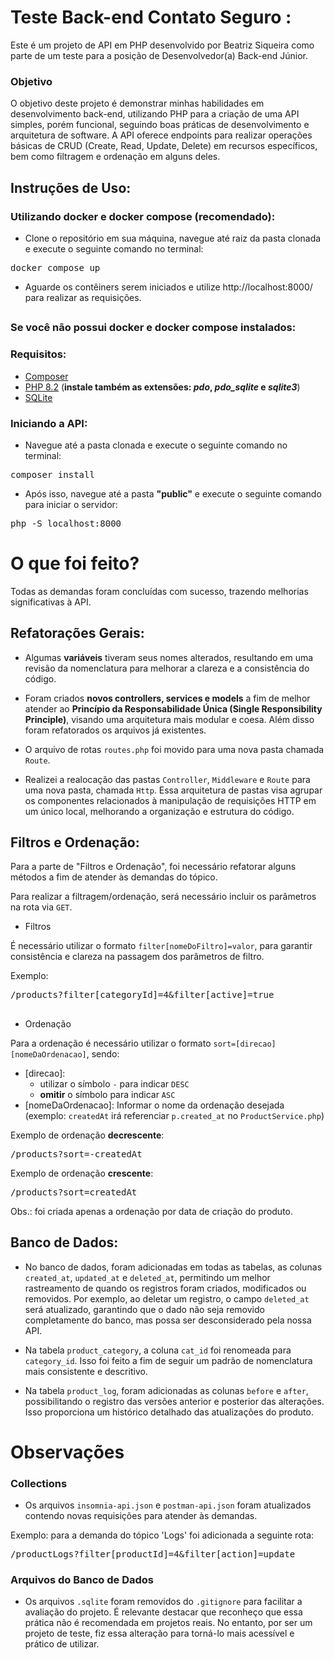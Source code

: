 # Teste Back-end Contato Seguro :

Este é um projeto de API em PHP desenvolvido por Beatriz Siqueira como parte de um teste para a posição de Desenvolvedor(a) Back-end Júnior.

### Objetivo

O objetivo deste projeto é demonstrar minhas habilidades em desenvolvimento back-end, utilizando PHP para a criação de uma API simples, porém funcional, seguindo boas práticas de desenvolvimento e arquitetura de software. A API oferece endpoints para realizar operações básicas de CRUD (Create, Read, Update, Delete) em recursos específicos, bem como filtragem e ordenação em alguns deles.

## Instruções de Uso:

### Utilizando docker e docker compose (recomendado):

-   Clone o repositório em sua máquina, navegue até raiz da pasta clonada e execute o seguinte comando no terminal:

  <pre>docker compose up </pre>

-   Aguarde os contêiners serem iniciados e utilize http://localhost:8000/ para realizar as requisições.

##

### Se você não possui docker e docker compose instalados:

### Requisitos:

-   <a href="https://getcomposer.org/"> Composer </a>
-   <a href="https://www.php.net/downloads.php"> PHP 8.2</a> (**instale também as extensões: _pdo_, _pdo_sqlite_ e _sqlite3_**)
-   <a href="https://www.sqlite.org/download.html"> SQLite </a>

### Iniciando a API:

-   Navegue até a pasta clonada e execute o seguinte comando no terminal:
<pre>composer install </pre>
-   Após isso, navegue até a pasta **"public"** e execute o seguinte comando para iniciar o servidor:
<pre>php -S localhost:8000 </pre>

# O que foi feito?

Todas as demandas foram concluídas com sucesso, trazendo melhorias significativas à API.

## Refatorações Gerais:

-   Algumas **variáveis** tiveram seus nomes alterados, resultando em uma revisão da nomenclatura para melhorar a clareza e a consistência do código.

-   Foram criados **novos controllers, services e models** a fim de melhor atender ao **Princípio da Responsabilidade Única (Single Responsibility Principle)**, visando uma arquitetura mais modular e coesa. Além disso foram refatorados os arquivos já existentes.
-   O arquivo de rotas `routes.php` foi movido para uma nova pasta chamada `Route`.
-   Realizei a realocação das pastas `Controller`, `Middleware` e `Route` para uma nova pasta, chamada `Http`. Essa arquitetura de pastas visa agrupar os componentes relacionados à manipulação de requisições HTTP em um único local, melhorando a organização e estrutura do código.

## Filtros e Ordenação:

Para a parte de "Filtros e Ordenação", foi necessário refatorar alguns métodos a fim de atender às demandas do tópico.

Para realizar a filtragem/ordenação, será necessário incluir os parâmetros na rota via `GET`.

* Filtros

É necessário utilizar o formato `filter[nomeDoFiltro]=valor`, para garantir consistência e clareza na passagem dos parâmetros de filtro.

Exemplo:
<pre>/products?filter[categoryId]=4&filter[active]=true</pre>

##

* Ordenação

Para a ordenação é necessário utilizar o formato `sort=[direcao][nomeDaOrdenacao]`, sendo:

-   [direcao]:
    -   utilizar o símbolo `-` para indicar `DESC`
    -   **omitir** o símbolo para indicar `ASC`
-   [nomeDaOrdenacao]: Informar o nome da ordenação desejada (exemplo: `createdAt` irá referenciar `p.created_at` no `ProductService.php`)

Exemplo de ordenação **decrescente**:
<pre>/products?sort=-createdAt</pre>
Exemplo de ordenação **crescente**:
<pre>/products?sort=createdAt</pre>

Obs.: foi criada apenas a ordenação por data de criação do produto.

## Banco de Dados:

-   No banco de dados, foram adicionadas em todas as tabelas, as colunas `created_at`, `updated_at` e `deleted_at`, permitindo um melhor rastreamento de quando os registros foram criados, modificados ou removidos. Por exemplo, ao deletar um registro, o campo `deleted_at` será atualizado, garantindo que o dado não seja removido completamente do banco, mas possa ser desconsiderado pela nossa API.

-   Na tabela `product_category`, a coluna `cat_id` foi renomeada para `category_id`. Isso foi feito a fim de seguir um padrão de nomenclatura mais consistente e descritivo.

-   Na tabela `product_log`, foram adicionadas as colunas `before` e `after`, possibilitando o registro das versões anterior e posterior das alterações. Isso proporciona um histórico detalhado das atualizações do produto.

# Observações

### Collections 
-   Os arquivos `insomnia-api.json` e `postman-api.json` foram atualizados contendo novas requisições para atender às demandas.

Exemplo: para a demanda do tópico 'Logs' foi adicionada a seguinte rota:
        <pre>/productLogs?filter[productId]=4&filter[action]=update</pre>

### Arquivos do Banco de Dados

-   Os arquivos `.sqlite` foram removidos do `.gitignore` para facilitar a avaliação do projeto. É relevante destacar que reconheço que essa prática não é recomendada em projetos reais. No entanto, por ser um projeto de teste, fiz essa alteração para torná-lo mais acessível e prático de utilizar.
